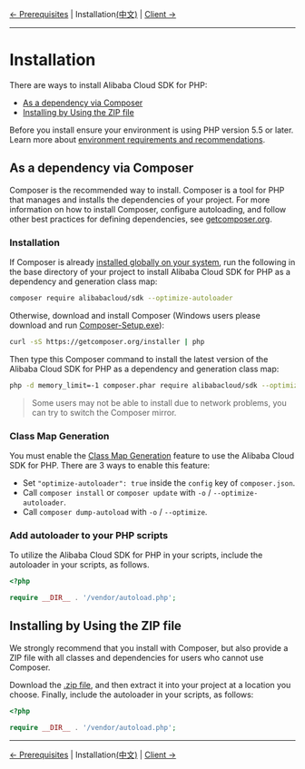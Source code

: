 [← Prerequisites](0-Prerequisites-EN.md) | Installation[(中文)](1-Installation-CN.md) | [Client →](https://github.com/aliyun/openapi-sdk-php-client/blob/master/docs/2-Client-EN.md)
***

# Installation
There are ways to install Alibaba Cloud SDK for PHP:

- [As a dependency via Composer](#as-a-dependency-via-composer)
- [Installing by Using the ZIP file](#installing-by-using-the-zip-file)

Before you install ensure your environment is using PHP version 5.5 or later. Learn more about [environment requirements and recommendations](0-Prerequisites-EN.md).

## As a dependency via Composer
Composer is the recommended way to install. Composer is a tool for PHP that manages and installs the dependencies of your project. For more information on how to install Composer, configure autoloading, and follow other best practices for defining dependencies, see [getcomposer.org](https://getcomposer.org).

### Installation
If Composer is already [installed globally on your system](https://getcomposer.org/doc/00-intro.md#globally), run the following in the base directory of your project to install Alibaba Cloud SDK for PHP as a dependency and generation class map:
```bash
composer require alibabacloud/sdk --optimize-autoloader
```

Otherwise, download and install Composer (Windows users please download and run [Composer-Setup.exe](https://getcomposer.org/Composer-Setup.exe)):
```bash
curl -sS https://getcomposer.org/installer | php
```

Then type this Composer command to install the latest version of the Alibaba Cloud SDK for PHP as a dependency and generation class map:
```bash
php -d memory_limit=-1 composer.phar require alibabacloud/sdk --optimize-autoloader
```

> Some users may not be able to install due to network problems, you can try to switch the Composer mirror.


### Class Map Generation
You must enable the [Class Map Generation][class-map-generation] feature to use the Alibaba Cloud SDK for PHP. There are 3 ways to enable this feature:

- Set `"optimize-autoloader": true` inside the `config` key of `composer.json`.
- Call `composer install` or `composer update` with `-o` / `--optimize-autoloader`.
- Call `composer dump-autoload` with `-o` / `--optimize`.


### Add autoloader to your PHP scripts
To utilize the Alibaba Cloud SDK for PHP in your scripts, include the autoloader in your scripts, as follows.
```php
<?php

require __DIR__ . '/vendor/autoload.php'; 
```

## Installing by Using the ZIP file
We strongly recommend that you install with Composer, but also provide a ZIP file with all classes and dependencies for users who cannot use Composer.

Download the [.zip file](http://aliyunsdk-pages.alicdn.com/php-sdk/sdk.zip), and then extract it into your project at a location you choose. Finally, include the autoloader in your scripts, as follows:

```php
<?php

require __DIR__ . '/vendor/autoload.php'; 
```

***
[← Prerequisites](0-Prerequisites-EN.md) | Installation[(中文)](1-Installation-CN.md) | [Client →](https://github.com/aliyun/openapi-sdk-php-client/blob/master/docs/2-Client-EN.md)

[class-map-generation]:https://getcomposer.org/doc/articles/autoloader-optimization.md#optimization-level-1-class-map-generation
